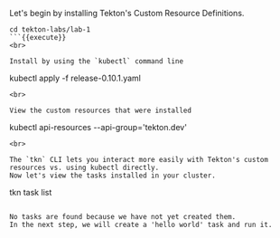 Let's begin by installing Tekton's Custom Resource Definitions. 

```
cd tekton-labs/lab-1
```{{execute}}
<br>

Install by using the `kubectl` command line
```
kubectl apply -f release-0.10.1.yaml
```{{execute}}
<br>

View the custom resources that were installed
```
kubectl api-resources --api-group='tekton.dev'
```{{execute}}
<br>

The `tkn` CLI lets you interact more easily with Tekton's custom resources vs. using kubectl directly.
Now let's view the tasks installed in your cluster.
```
tkn task list
```{{execute}}

No tasks are found because we have not yet created them. 
In the next step, we will create a 'hello world' task and run it.

